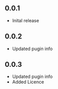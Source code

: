 ## 0.0.1

* Inital release

## 0.0.2

* Updated pugin info

## 0.0.3

* Updated pugin info
* Added Licence
